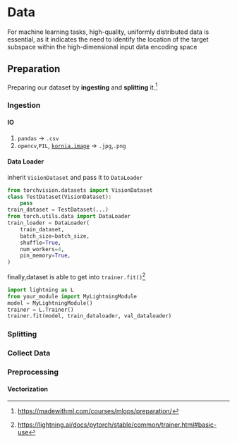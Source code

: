 # Data

For machine learning tasks, high-quality, uniformly distributed data is essential, as it indicates the need to identify the location of the target subspace within the high-dimensional input data encoding space

## Preparation

Preparing our dataset by __ingesting__ and __splitting__ it.[^1]

### Ingestion

#### IO

1. `pandas` -> `.csv`
2. `opencv`,`PIL`, [`kornia.image`](https://kornia.readthedocs.io/en/stable/image.html) -> `.jpg`,`.png`

#### Data Loader

inherit `VisionDataset` and pass it to `DataLoader`

```python
from torchvision.datasets import VisionDataset
class TestDataset(VisionDataset):
	pass
train_dataset = TestDataset(...)
from torch.utils.data import DataLoader
train_loader = DataLoader(
	train_dataset,
	batch_size=batch_size,
	shuffle=True,
	num_workers=4,
	pin_memory=True,
)
```

finally,dataset is able to get into `trainer.fit()`[^2]

```python
import lightning as L
from your_module import MyLightningModule
model = MyLightningModule()
trainer = L.Trainer()
trainer.fit(model, train_dataloader, val_dataloader)
```



### Splitting

### Collect Data

### Preprocessing

#### Vectorization

[^1]: https://madewithml.com/courses/mlops/preparation/

[^2]: https://lightning.ai/docs/pytorch/stable/common/trainer.html#basic-use
